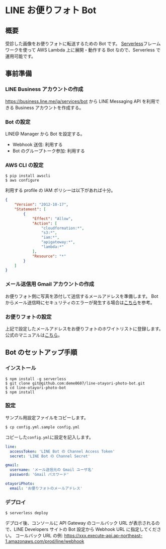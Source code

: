 # LINE お便りフォト Bot

## 概要

受診した画像をお便りフォトに転送するための Bot です。
[Serverless](https://serverless.com/)フレームワークを使って AWS Lambda 上に展開・動作する Bot なので、Serverless で運用可能です。

## 事前準備

### LINE Business アカウントの作成

https://business.line.me/ja/services/bot から LINE Messaging API を利用できる Business アカウントを作成する。

### Bot の設定

LINE@ Manager から Bot を設定する。

* Webhook 送信: 利用する
* Bot のグループトーク参加: 利用する

### AWS CLI の設定

```
$ pip install awscli
$ aws configure
```

利用する profile の IAM ポリシーは以下があれば十分。

```json
{
    "Version": "2012-10-17",
    "Statement": [
        {
            "Effect": "Allow",
            "Action": [
                "cloudformation:*",
                "s3:*",
                "iam:*",
                "apigateway:*",
                "lambda:*"
            ],
            "Resource": "*"
        }
    ]
}
```

### メール送信用 Gmail アカウントの作成

お便りフォト側に写真を添付して送信するメールアドレスを準備します。
Bot からメール送信時にセキュリティのエラーが発生する場合は[こちら](http://www.atmarkit.co.jp/ait/articles/1409/03/news109.html)を参考。

### お便りフォトの設定

上記で設定したメールアドレスをお便りフォトのホワイトリストに登録します。
公式のマニュアルは[こちら](https://www.nttdocomo.co.jp/service/otayori_photo/usage/)。

## Bot のセットアップ手順

### インストール

```
$ npm install -g serverless
$ git clone git@github.com:deme0607/line-otayori-photo-bot.git
$ cd line-otayori-photo-bot
$ npm install
```

### 設定

サンプル用設定ファイルをコピーします。

```
$ cp config.yml.sample config.yml
```

コピーした`config.yml`に設定を記入します。

```yml:config.yml
line:
  accessToken: 'LINE Bot の Channel Access Token'
  secret: 'LINE Bot の Channel Secret'

gmail:
  username: 'メール送信元の Gmail ユーザ名'
  password: 'Gmail パスワード'

otayoriPhoto:
  email: 'お便りフォトのメールアドレス'
```

### デプロイ

```
$ serverless deploy
```

デプロイ後、コンソールに API Gateway のコールバック URL が表示されるので、LINE Developers サイトの Bot 設定から Webhook URL に指定してください。
コールバック URL の例: https://xxx.execute-api.ap-northeast-1.amazonaws.com/prod/line/webhook
